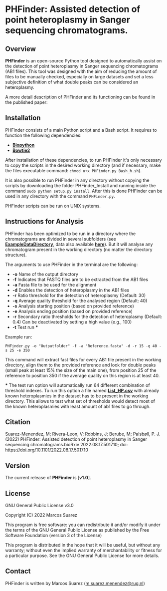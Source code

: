 

# **PHFinder: Assisted detection of point heteroplasmy in Sanger sequencing chromatograms.**

## Overview

**PHFinder** is an open-source Python tool designed to automatically assist on the detection of point heteroplasmy in Sanger sequencing chromatograms (AB1 files). This tool was designed with the aim of reducing the amount of files to be manually checked, especially on large datasets and set a less subjective definition of what double peaks can be considered an heteroplasmy.

A more detail description of PHFinder and its functioning can be found in the published paper:



## Installation

PHFinder consists of a main Python script and a Bash script. It requires to function the following dependencies:

+ [**Biopython**](https://biopython.org/)
+ [**Bowtie2**](http://bowtie-bio.sourceforge.net/bowtie2/index.shtml)

After installation of these dependencies, to run PHFinder it's only necessary to copy the scripts in the desired working directory (and if necessary, make the files executable command: `chmod u+x PHFinder.py Bash_h.sh`).

It is also possible to run PHFinder in any directory without copying the scripts by downloading the folder PHFinder_Install and running inside the command `sudo python setup.py install`.  After this is done PHFinder can be used in any directory with the command `PHFinder.py`.

PHFinder scripts can be run on UNIX systems.


## Instructions for Analysis

PHFinder has been optimized to be run in a directory where the chromatograms are divided in several subfolders (see [**ExampleDataDirectory**](https://github.com/MSuarezMenendez/PHFinder/tree/master/ExampleDataDirectory), data also available [**here**](https://github.com/MSuarezMenendez/PHFinder/tree/master/ExampleDataDirectory)). But it will analyse any chromatogram present in the working directory (no matter the directory structure).

The arguments to use PHFinder in the terminal are the following:

+ **-o** Name of the output directory
+ **-f** Indicates that FASTQ files are to be extracted from the AB1 files
+ **-a** Fasta file to be used for the alignment
+ **-d** Enables the detection of heteroplasmy in the AB1 files
+ **-r** Ratio threshold for the detection of heteroplasmy (Default: 30)
+ **-q** Average quality threshold for the analysed region (Default: 40)
+ **-s** Analysis starting position (based on provided reference)
+ **-e** Analysis ending position (based on provided reference)
+ **-r** Secondary ratio thresholds for the detection of heteroplasmy (Default: 0.4) Can be deactivated by setting a high value (e.g., 100)
+ **-t** Test run **\***

Example run:

`PHFinder.py -o "Outputfolder" -f -a "Reference.fasta" -d -r 15 -q 40 -s 25 -e 350`

This command will extract fast files for every AB1 file present in the working directory, align them to the provided reference and look for double peaks (small peak at least 15% the size of the main one), from position 25 of the reference to position 350 if the average quality on this region is at least 40.

**\*** The test run option will automatically run 64 different combination of threshold indexes. To run this option a file named [**List_HP.csv**](https://github.com/MSuarezMenendez/PHFinder/tree/master/ExampleDataDirectory/List_HP.csv) with already known heteroplasmies in the dataset has to be present in the working directory. This allows to test what set of thresholds would detect most of the known heteroplasmies with least amount of ab1 files to go through.

## Citation

Suarez-Menendez, M; Rivera-Leon, V; Robbins, J; Berube, M; Palsbøll, P. J. (2022) PHFinder: Assisted detection of point heteroplasmy in Sanger sequencing chromatograms.bioRxiv 2022.08.17.501710; doi: https://doi.org/10.1101/2022.08.17.501710

## Version

The current release of **PHFinder** is [**v1.0**].


## License

GNU General Public License v3.0

Copyright (C) 2022 Marcos Suarez

This program is free software: you can redistribute it and/or modify
it under the terms of the GNU General Public License as published by
the Free Software Foundation (version 3 of the License)

This program is distributed in the hope that it will be useful,
but without any warranty; without even the implied warranty of
merchantability or fitness for a particular purpose. See the
GNU General Public License for more details.

## Contact

PHFinder is written by Marcos Suarez (m.suarez.menendez@rug.nl)
